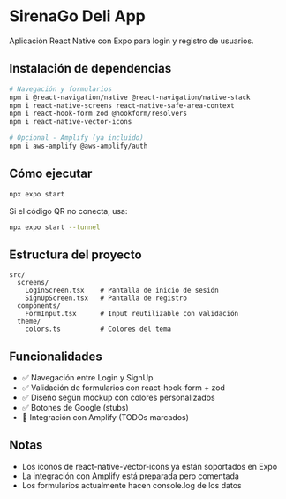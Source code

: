 # SirenaGo Deli App

Aplicación React Native con Expo para login y registro de usuarios.

## Instalación de dependencias

```bash
# Navegación y formularios
npm i @react-navigation/native @react-navigation/native-stack
npm i react-native-screens react-native-safe-area-context
npm i react-hook-form zod @hookform/resolvers
npm i react-native-vector-icons

# Opcional - Amplify (ya incluido)
npm i aws-amplify @aws-amplify/auth
```

## Cómo ejecutar

```bash
npx expo start
```

Si el código QR no conecta, usa:
```bash
npx expo start --tunnel
```

## Estructura del proyecto

```
src/
  screens/
    LoginScreen.tsx    # Pantalla de inicio de sesión
    SignUpScreen.tsx   # Pantalla de registro
  components/
    FormInput.tsx      # Input reutilizable con validación
  theme/
    colors.ts          # Colores del tema
```

## Funcionalidades

- ✅ Navegación entre Login y SignUp
- ✅ Validación de formularios con react-hook-form + zod
- ✅ Diseño según mockup con colores personalizados
- ✅ Botones de Google (stubs)
- 🔄 Integración con Amplify (TODOs marcados)

## Notas

- Los iconos de react-native-vector-icons ya están soportados en Expo
- La integración con Amplify está preparada pero comentada
- Los formularios actualmente hacen console.log de los datos